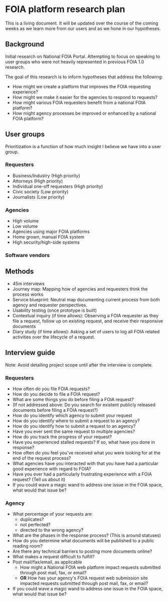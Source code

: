 # FOIA platform research plan

This is a living document. It will be updated over the course of the coming weeks as we learn more from our users and as we hone in our hypotheses.

## Background

Initial research on National FOIA Portal. Attempting to focus on speaking to user groups who were not heavily represented in previous FOIA 1.0 research.

The goal of this research is to inform hypotheses that address the following:
- How might we create a platform that improves the FOIA requesting experience?
- How might we make it easier for the agencies to respond to requests?
- How might various FOIA requesters benefit from a national FOIA platform?
- How might agency processes be improved or enhanced by a national FOIA platform?

## User groups

Prioritization is a function of how much insight I believe we have into a user group.

### Requesters

- Business/Industry (High priority)
- Attorneys (High priority)
- Individual one-off requesters (High priority)
- Civic society (Low priority)
- Journalists (Low priority)

### Agencies

- High volume
- Low volume
- Agencies using major FOIA platforms
- Home grown, manual FOIA system
- High security/high-side systems

### Software vendors

## Methods

- 45m interviews
- Journey map: Mapping how of agencies and requesters think the process works
- Service blueprint: Neutral map documenting current process from both agency and requester perspectives.
- Usability testing (once prototype is built)
- Contextual inquiry (if time allows): Observing a FOIA requester as they file a request, follow up on existing request, and receive their responsive documents
- Diary study (if time allows): Asking a set of users to log all FOIA related activities over the lifecycle of a request.

## Interview guide

Note: Avoid detailing project scope until after the interview is complete.

### Requesters

- How often do you file FOIA requests?
- How do you decide to file a FOIA request?
- What are some things you do before filing a FOIA request?
- (If not addressed above: Do you search for existent publicly released documents before filing a FOIA request?)
- How do you identify which agency to submit your request
- How do you identify where to submit a request to an agency?
- How do you identify how to submit a request to an agency?
- Have you ever sent the same request to multiple agencies?
- How do you track the progress of your request?
- Have you experienced stalled requests? If so, what have you done in response?
- How often do you feel you've received what you were looking for at the end of the request process?
- What agencies have you interacted with that you have had a particular good experience with regard to FOIA?
- Have you ever had a particularly frustrating experience with a FOIA request? (Tell us about it)
- If you could wave a magic wand to address one issue in the FOIA space, what would that issue be?

### Agency

- What percentage of your requests are:
	- duplicates?
	- not perfected?
	- directed to the wrong agency?
- What are the phases in the response process? (This is around statuses)
- How do you determine what documents will be published to a public reading room?
- Are there any technical barriers to posting more documents online?
- What makes a request difficult to fulfill?
- Post mail/fax/email, as applicable
  - How might a National FOIA web platform impact requests submitted through post mail, fax, or email?
  - **OR** How has your agency's FOIA request web submission site impacted requests submitted through post mail, fax, or email?
- If you could wave a magic wand to address one issue in the FOIA space, what would that issue be?
